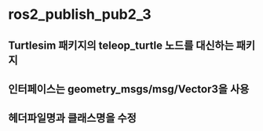 # ros2_publish_pub2_3
## Turtlesim 패키지의 teleop_turtle 노드를 대신하는 패키지
## 인터페이스는 geometry_msgs/msg/Vector3을 사용
## 헤더파일명과 클래스명을 수정
